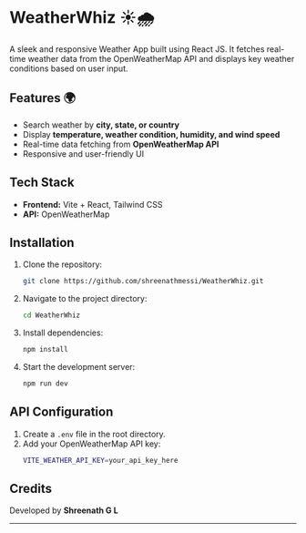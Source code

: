 # WeatherWhiz ☀️🌧️  

A sleek and responsive Weather App built using React JS. It fetches real-time weather data from the OpenWeatherMap API and displays key weather conditions based on user input.  

## Features 🌍  
- Search weather by **city, state, or country**   
- Display **temperature, weather condition, humidity, and wind speed**   
- Real-time data fetching from **OpenWeatherMap API**  
- Responsive and user-friendly UI   

## Tech Stack  
- **Frontend:** Vite + React, Tailwind CSS  
- **API:** OpenWeatherMap  

## Installation  
1. Clone the repository:  
   ```sh
   git clone https://github.com/shreenathmessi/WeatherWhiz.git
   ```  
2. Navigate to the project directory:  
   ```sh
   cd WeatherWhiz
   ```  
3. Install dependencies:  
   ```sh
   npm install
   ```  
4. Start the development server:  
   ```sh
   npm run dev
   ```  

## API Configuration  
1. Create a `.env` file in the root directory.  
2. Add your OpenWeatherMap API key:  
   ```sh
   VITE_WEATHER_API_KEY=your_api_key_here
   ```  

## Credits  
Developed by **Shreenath G L**  

---
